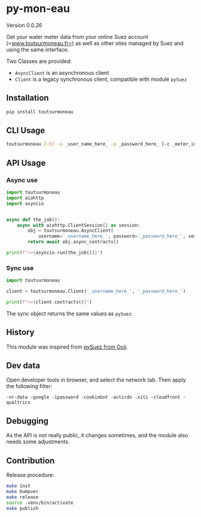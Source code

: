 # py-mon-eau

Version 0.0.26

Get your water meter data from your online Suez account (<www.toutsurmoneau.fr>) as well as other sites managed by Suez and using the same interface.

Two Classes are provided:

- `AsyncClient` is an asynchronous client
- `Client` is a legacy synchronous client, compatible with module `pySuez`

## Installation

```bash
pip install toutsurmoneau
```

## CLI Usage

```bash
toutsurmoneau [-h] -u _user_name_here_ -p _password_here_ [-c _meter_id_] [-e _action_]
```

## API Usage

### Async use

```python
import toutsurmoneau
import aiohttp
import asyncio


async def the_job():
    async with aiohttp.ClientSession() as session:
        obj = toutsurmoneau.AsyncClient(
            username='_username_here_', password='_password_here_', session=session)
        return await obj.async_contracts()

print(f">>{asyncio.run(the_job())}")
```

### Sync use

```python
import toutsurmoneau

client = toutsurmoneau.Client('_username_here_', '_password_here_')

print(f">>{client.contracts()}")
```

The sync object returns the same values as `pySuez`.

## History

This module was inspired from [pySuez from Ooii](https://github.com/ooii/pySuez).

## Dev data

Open developer tools in browser, and select the network tab.
Then apply the following filter:

```text
-nr-data -google -1password -cookiebot -acticdn -xiti -cloudfront -qualtrics
```

## Debugging

As the API is not really public, it changes sometimes, and the module also needs some adjustments.

## Contribution

Release procedure:

```bash
make inst
make bumpver
make release
source .venv/bin/activate
make publish
```
